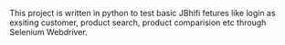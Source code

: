 This project is written in python to test basic JBhifi fetures like login as exsiting customer, product search, product comparision etc through Selenium Webdriver.
